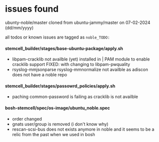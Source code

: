 # issues found
ubunty-noble/master cloned from ubuntu-jammy/master on 07-02-2024 (dd/mm/yyyy)

all todos or known issues are tagged as `noble_TODO:`

#### stemcell_builder/stages/base-ubuntu-package/apply.sh
- libpam-cracklib not availble (yet) installed in | PAM module to enable cracklib support
FIXED: with changing to libpam-pwquality
- rsyslog-mmjsonparse rsyslog-mmnormalize not availble as adiscon does not have a noble repo

#### stemcell_builder/stages/passowrd_policies/apply.sh
- paching common-password is failing as cracklib is not availble

#### bosh-stemcell/spec/os-image/ubuntu_noble.spec
- order changed
- gnats user/group is removed (i don't know why)
- rescan-scsi-bus does not exists anymore in noble and it seems to be a relic from the past when we used in bosh

